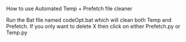 How to use Automated Temp + Prefetch file cleaner

Run the Bat file named codeOpt.bat which will clean both Temp and Prefetch.
If you only want to delete X then click on either Prefetch.py or Temp.py
